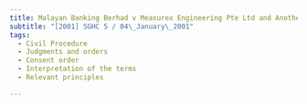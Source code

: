 ```yaml
---
title: Malayan Banking Berhad v Measurex Engineering Pte Ltd and Another 
subtitle: "[2001] SGHC 5 / 04\_January\_2001"
tags:
  - Civil Procedure
  - Judgments and orders
  - Consent order
  - Interpretation of the terms
  - Relevant principles

---
```


